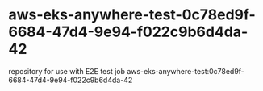 # aws-eks-anywhere-test-0c78ed9f-6684-47d4-9e94-f022c9b6d4da-42
repository for use with E2E test job aws-eks-anywhere-test:0c78ed9f-6684-47d4-9e94-f022c9b6d4da-42
